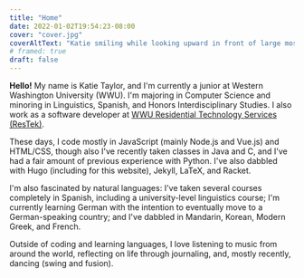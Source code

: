 ```yaml
---
title: "Home"
date: 2022-01-02T19:54:23-08:00
cover: "cover.jpg"
coverAltText: "Katie smiling while looking upward in front of large mossy rocks"
# framed: true
draft: false
---
```


**Hello!** My name is Katie Taylor, and I'm currently a junior at Western Washington University (WWU). I'm majoring in Computer Science and minoring in Linguistics, Spanish, and Honors Interdisciplinary Studies. I also work as a software developer at [WWU Residential Technology Services (ResTek)](https://housing.wwu.edu/restek).

These days, I code mostly in JavaScript (mainly Node.js and Vue.js) and HTML/CSS, though also I've recently taken classes in Java and C, and I've had a fair amount of previous experience with Python. I've also dabbled with Hugo (including for this website), Jekyll, LaTeX, and Racket.

I'm also fascinated by natural languages: I've taken several courses completely in Spanish, including a university-level linguistics course; I'm currently learning German with the intention to eventually move to a German-speaking country; and I've dabbled in Mandarin, Korean, Modern Greek, and French.

Outside of coding and learning languages, I love listening to music from around the world, reflecting on life through journaling, and, mostly recently, dancing (swing and fusion).
